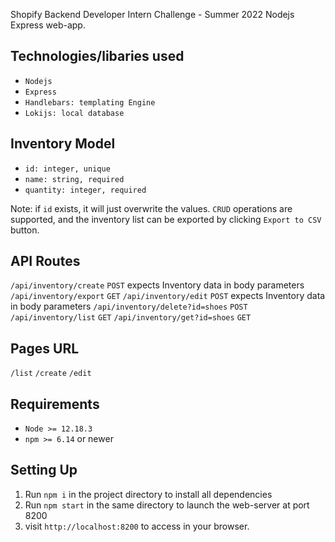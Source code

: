 Shopify Backend Developer Intern Challenge - Summer 2022
Nodejs Express web-app.

## Technologies/libaries used
 * ``Nodejs``
 * ``Express``
 * ``Handlebars: templating Engine``
 * ``Lokijs: local database``

## Inventory Model
  * ``id: integer, unique``
  * ``name: string, required``
  * ``quantity: integer, required``

Note: if ``id`` exists, it will just overwrite the values. ``CRUD`` operations are supported, and the inventory list can be exported by clicking ``Export to CSV`` button.

## API Routes
```/api/inventory/create``` ``POST`` expects Inventory data in body parameters
```/api/inventory/export``` ``GET``
```/api/inventory/edit``` ``POST`` expects Inventory data in body parameters
```/api/inventory/delete?id=shoes``` ``POST``
```/api/inventory/list``` ``GET``
```/api/inventory/get?id=shoes``` ``GET``

## Pages URL
```/list```
```/create```
```/edit```

## Requirements

 * ``Node >= 12.18.3``
 * ``npm >= 6.14`` or newer

## Setting Up

1. Run ```npm i``` in the project directory to install all dependencies
2. Run ```npm start``` in the same directory to launch the web-server at port 8200
3. visit ```http://localhost:8200``` to access in your browser.


